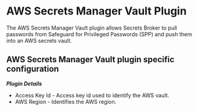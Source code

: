 # AWS Secrets Manager Vault Plugin

The AWS Secrets Manager Vault plugin allows Secrets Broker to pull passwords from Safeguard for Privileged Passwords (SPP) and push them into an AWS secrets vault.

## AWS Secrets Manager Vault plugin specific configuration

***Plugin Details***

* Access Key Id - Access key id used to identify the AWS vault.
* AWS Region - Identifies the AWS region.
